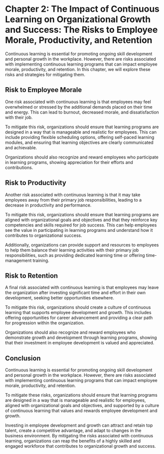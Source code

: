 Chapter 2: The Impact of Continuous Learning on Organizational Growth and Success: The Risks to Employee Morale, Productivity, and Retention
============================================================================================================================================

Continuous learning is essential for promoting ongoing skill development and personal growth in the workplace. However, there are risks associated with implementing continuous learning programs that can impact employee morale, productivity, and retention. In this chapter, we will explore these risks and strategies for mitigating them.

Risk to Employee Morale
-----------------------

One risk associated with continuous learning is that employees may feel overwhelmed or stressed by the additional demands placed on their time and energy. This can lead to burnout, decreased morale, and dissatisfaction with their job.

To mitigate this risk, organizations should ensure that learning programs are designed in a way that is manageable and realistic for employees. This can include providing flexible scheduling options, offering self-paced learning modules, and ensuring that learning objectives are clearly communicated and achievable.

Organizations should also recognize and reward employees who participate in learning programs, showing appreciation for their efforts and contributions.

Risk to Productivity
--------------------

Another risk associated with continuous learning is that it may take employees away from their primary job responsibilities, leading to a decrease in productivity and performance.

To mitigate this risk, organizations should ensure that learning programs are aligned with organizational goals and objectives and that they reinforce key competencies and skills required for job success. This can help employees see the value in participating in learning programs and understand how it contributes to organizational success.

Additionally, organizations can provide support and resources to employees to help them balance their learning activities with their primary job responsibilities, such as providing dedicated learning time or offering time-management training.

Risk to Retention
-----------------

A final risk associated with continuous learning is that employees may leave the organization after investing significant time and effort in their own development, seeking better opportunities elsewhere.

To mitigate this risk, organizations should create a culture of continuous learning that supports employee development and growth. This includes offering opportunities for career advancement and providing a clear path for progression within the organization.

Organizations should also recognize and reward employees who demonstrate growth and development through learning programs, showing that their investment in employee development is valued and appreciated.

Conclusion
----------

Continuous learning is essential for promoting ongoing skill development and personal growth in the workplace. However, there are risks associated with implementing continuous learning programs that can impact employee morale, productivity, and retention.

To mitigate these risks, organizations should ensure that learning programs are designed in a way that is manageable and realistic for employees, aligned with organizational goals and objectives, and supported by a culture of continuous learning that values and rewards employee development and growth.

Investing in employee development and growth can attract and retain top talent, create a competitive advantage, and adapt to changes in the business environment. By mitigating the risks associated with continuous learning, organizations can reap the benefits of a highly skilled and engaged workforce that contributes to organizational growth and success.


